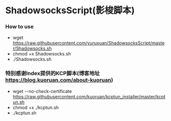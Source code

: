# ShadowsocksScript(影梭脚本)

### How to use
* wget https://raw.githubusercontent.com/yuruxuan/ShadowsocksScript/master/Shadowsocks.sh
* chmod +x Shadowsocks.sh
* ./Shadowsocks.sh

### 特别感谢Index提供的KCP脚本(博客地址 https://blog.kuoruan.com/about-kuoruan)
* wget --no-check-certificate https://raw.githubusercontent.com/kuoruan/kcptun_installer/master/kcptun.sh
* chmod +x ./kcptun.sh
* ./kcptun.sh
